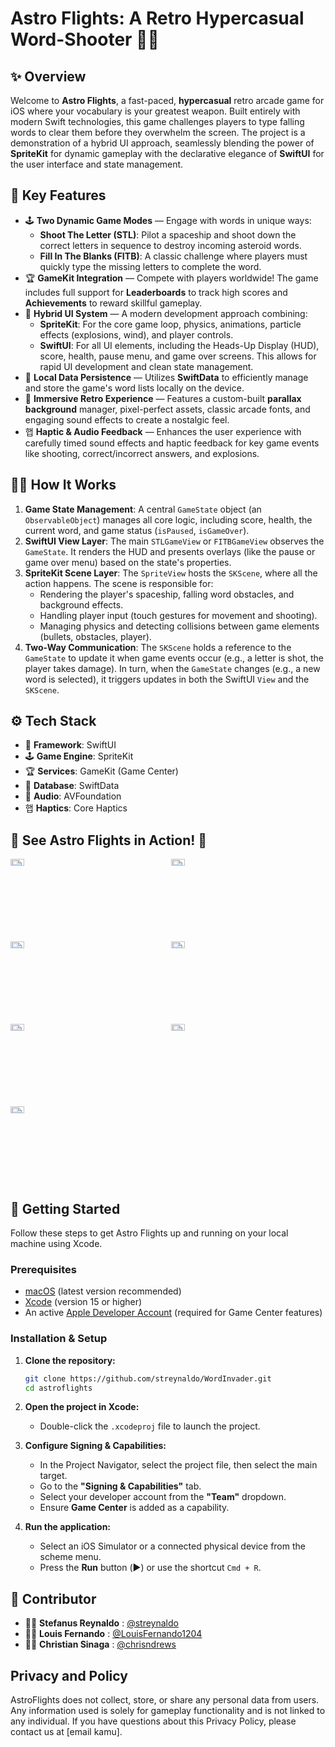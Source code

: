 # Astro Flights: A Retro Hypercasual Word-Shooter 🚀👾

## ✨ Overview
Welcome to **Astro Flights**, a fast-paced, **hypercasual** retro arcade game for iOS where your vocabulary is your greatest weapon. Built entirely with modern Swift technologies, this game challenges players to type falling words to clear them before they overwhelm the screen. The project is a demonstration of a hybrid UI approach, seamlessly blending the power of **SpriteKit** for dynamic gameplay with the declarative elegance of **SwiftUI** for the user interface and state management.

## 🔋 Key Features
  * 🕹️ **Two Dynamic Game Modes** — Engage with words in unique ways:
      * **Shoot The Letter (STL)**: Pilot a spaceship and shoot down the correct letters in sequence to destroy incoming asteroid words.
      * **Fill In The Blanks (FITB)**: A classic challenge where players must quickly type the missing letters to complete the word.
  * 🏆 **GameKit Integration** — Compete with players worldwide\! The game includes full support for **Leaderboards** to track high scores and **Achievements** to reward skillful gameplay.
  * 🎨 **Hybrid UI System** — A modern development approach combining:
      * **SpriteKit**: For the core game loop, physics, animations, particle effects (explosions, wind), and player controls.
      * **SwiftUI**: For all UI elements, including the Heads-Up Display (HUD), score, health, pause menu, and game over screens. This allows for rapid UI development and clean state management.
  * 💾 **Local Data Persistence** — Utilizes **SwiftData** to efficiently manage and store the game's word lists locally on the device.
  * 🌌 **Immersive Retro Experience** — Features a custom-built **parallax background** manager, pixel-perfect assets, classic arcade fonts, and engaging sound effects to create a nostalgic feel.
  * 햅 **Haptic & Audio Feedback** — Enhances the user experience with carefully timed sound effects and haptic feedback for key game events like shooting, correct/incorrect answers, and explosions.

## 🧑‍💻 How It Works
1.  **Game State Management**: A central `GameState` object (an `ObservableObject`) manages all core logic, including score, health, the current word, and game status (`isPaused`, `isGameOver`).
2.  **SwiftUI View Layer**: The main `STLGameView` or `FITBGameView` observes the `GameState`. It renders the HUD and presents overlays (like the pause or game over menu) based on the state's properties.
3.  **SpriteKit Scene Layer**: The `SpriteView` hosts the `SKScene`, where all the action happens. The scene is responsible for:
      * Rendering the player's spaceship, falling word obstacles, and background effects.
      * Handling player input (touch gestures for movement and shooting).
      * Managing physics and detecting collisions between game elements (bullets, obstacles, player).
4.  **Two-Way Communication**: The `SKScene` holds a reference to the `GameState` to update it when game events occur (e.g., a letter is shot, the player takes damage). In turn, when the `GameState` changes (e.g., a new word is selected), it triggers updates in both the SwiftUI `View` and the `SKScene`.

## ⚙️ Tech Stack
  * 📱 **Framework**: SwiftUI
  * 🕹️ **Game Engine**: SpriteKit
  * 🏆 **Services**: GameKit (Game Center)
  * 💾 **Database**: SwiftData
  * 🎵 **Audio**: AVFoundation
  * 햅 **Haptics**: Core Haptics

## 🌟 See Astro Flights in Action\! 📸
<div style="display: grid; grid-template-columns: repeat(2, 1fr); gap: 10px;">  
    <img src="https://drive.google.com/uc?id=1H1jlUPdoZoDiRfdjJtN8VDFI2vLliwb0" alt="Screenshot 1" style="width: 30%;"/>
    <img src="https://drive.google.com/uc?id=15tst8NzmzJ6VMkcSH9RuHKCz1mwjgZHi" alt="Screenshot 2" style="width: 30%;"/>
    <img src="https://drive.google.com/uc?id=1XI13I78xvS9uOUDxZ0M0ruZ2YUQ-pKgj" alt="Screenshot 3" style="width: 30%;"/>
    <img src="https://drive.google.com/uc?id=1v3_4oiC28v-_GHWCtcG8PIrnpFWKCEDD" alt="Screenshot 4" style="width: 30%;"/>
    <img src="https://drive.google.com/uc?id=15VQ1HaEYrQ30HfNz9BvzAX9hcyfymXWj" alt="Screenshot 5" style="width: 30%;"/>
    <img src="https://drive.google.com/uc?id=15G4A4HGxMGsmMhQj9uazWUwt_RkuD9c4" alt="Screenshot 5" style="width: 30%;"/>
    <img src="https://drive.google.com/uc?id=1zKfB120Rjng8ik8V1OCe3K2HtmGVEckM" alt="Screenshot 5" style="width: 30%;"/>
</div>

## 🚀 Getting Started
Follow these steps to get Astro Flights up and running on your local machine using Xcode.

### Prerequisites
  * [macOS](https://www.google.com/search?q=https://www.apple.com/macos/) (latest version recommended)
  * [Xcode](https://developer.apple.com/xcode/) (version 15 or higher)
  * An active [Apple Developer Account](https://developer.apple.com/programs/enroll/) (required for Game Center features)

### Installation & Setup
1.  **Clone the repository:**
    ```bash
    git clone https://github.com/streynaldo/WordInvader.git
    cd astroflights
    ```

2.  **Open the project in Xcode:**
      * Double-click the `.xcodeproj` file to launch the project.

3.  **Configure Signing & Capabilities:**
      * In the Project Navigator, select the project file, then select the main target.
      * Go to the **"Signing & Capabilities"** tab.
      * Select your developer account from the **"Team"** dropdown.
      * Ensure **Game Center** is added as a capability.

4.  **Run the application:**
      * Select an iOS Simulator or a connected physical device from the scheme menu.
      * Press the **Run** button (▶︎) or use the shortcut `Cmd + R`.

## 🤝 Contributor
  * 🧑‍💻 **Stefanus Reynaldo** : [@streynaldo](https://github.com/streynaldo)
  * 🧑‍💻 **Louis Fernando** : [@LouisFernando1204](https://github.com/LouisFernando1204)
  * 🧑‍💻 **Christian Sinaga** : [@chrisndrews](https://github.com/chrisndrews)

## Privacy and Policy

AstroFlights does not collect, store, or share any personal data from users.
Any information used is solely for gameplay functionality and is not linked to any individual.
If you have questions about this Privacy Policy, please contact us at [email kamu].


